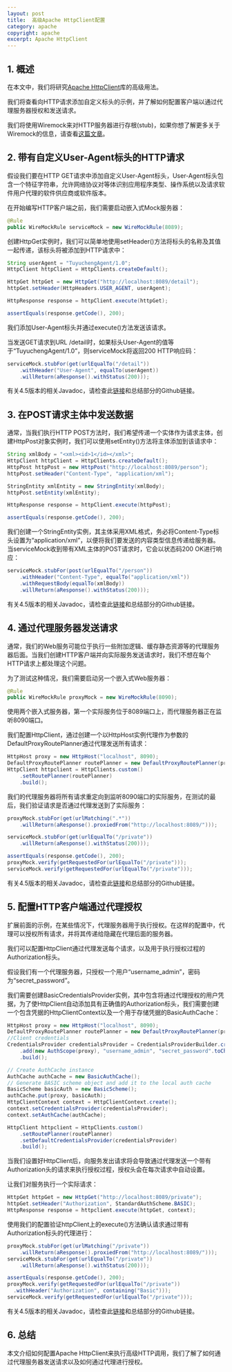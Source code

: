 ```yaml
---
layout: post
title:  高级Apache HttpClient配置
category: apache
copyright: apache
excerpt: Apache HttpClient 
---
```


## 1. 概述

在本文中，我们将研究[Apache HttpClient](https://hc.apache.org/httpcomponents-client-5.3.x/examples.html)库的高级用法。

我们将查看向HTTP请求添加自定义标头的示例，并了解如何配置客户端以通过代理服务器授权和发送请求。

我们将使用Wiremock来对HTTP服务器进行存根(stub)，如果你想了解更多关于Wiremock的信息，请查看[这篇文章](https://www.baeldung.com/introduction-to-wiremock)。

## 2. 带有自定义User-Agent标头的HTTP请求

假设我们要在HTTP GET请求中添加自定义User-Agent标头，User-Agent标头包含一个特征字符串，允许网络协议对等体识别应用程序类型、操作系统以及请求软件用户代理的软件供应商或软件版本。

在开始编写HTTP客户端之前，我们需要启动嵌入式Mock服务器：

```java
@Rule
public WireMockRule serviceMock = new WireMockRule(8089);
```

创建HttpGet实例时，我们可以简单地使用setHeader()方法将标头的名称及其值一起传递，该标头将被添加到HTTP请求中：

```java
String userAgent = "TuyuchengAgent/1.0"; 
HttpClient httpClient = HttpClients.createDefault();

HttpGet httpGet = new HttpGet("http://localhost:8089/detail");
httpGet.setHeader(HttpHeaders.USER_AGENT, userAgent);

HttpResponse response = httpClient.execute(httpGet);

assertEquals(response.getCode(), 200);
```

我们添加User-Agent标头并通过execute()方法发送该请求。

当发送GET请求到URL /detail时，如果标头User-Agent的值等于“TuyuchengAgent/1.0”，则serviceMock将返回200 HTTP响应码：

```java
serviceMock.stubFor(get(urlEqualTo("/detail"))
    .withHeader("User-Agent", equalTo(userAgent))
    .willReturn(aResponse().withStatus(200)));
```

有关4.5版本的相关Javadoc，请检查此[链接](https://javadoc.io/doc/org.apache.httpcomponents/httpclient/latest/index.html)和总结部分的Github链接。

## 3. 在POST请求主体中发送数据

通常，当我们执行HTTP POST方法时，我们希望传递一个实体作为请求主体，创建HttpPost对象实例时，我们可以使用setEntity()方法将主体添加到该请求中：

```java
String xmlBody = "<xml><id>1</id></xml>";
HttpClient httpClient = HttpClients.createDefault();
HttpPost httpPost = new HttpPost("http://localhost:8089/person");
httpPost.setHeader("Content-Type", "application/xml");

StringEntity xmlEntity = new StringEntity(xmlBody);
httpPost.setEntity(xmlEntity);

HttpResponse response = httpClient.execute(httpPost);

assertEquals(response.getCode(), 200);
```

我们创建一个StringEntity实例，其主体采用XML格式，务必将Content-Type标头设置为“application/xml”，以便将我们要发送的内容类型信息传递给服务器。当serviceMock收到带有XML主体的POST请求时，它会以状态码200 OK进行响应：

```java
serviceMock.stubFor(post(urlEqualTo("/person"))
    .withHeader("Content-Type", equalTo("application/xml"))
    .withRequestBody(equalTo(xmlBody))
    .willReturn(aResponse().withStatus(200)));
```

有关4.5版本的相关Javadoc，请检查此[链接](https://javadoc.io/doc/org.apache.httpcomponents/httpclient/latest/index.html)和总结部分的Github链接。

## 4. 通过代理服务器发送请求

通常，我们的Web服务可能位于执行一些附加逻辑、缓存静态资源等的代理服务器后面。当我们创建HTTP客户端并向实际服务发送请求时，我们不想在每个HTTP请求上都处理这个问题。

为了测试这种情况，我们需要启动另一个嵌入式Web服务器：

```java
@Rule
public WireMockRule proxyMock = new WireMockRule(8090);
```

使用两个嵌入式服务器，第一个实际服务位于8089端口上，而代理服务器正在监听8090端口。

我们配置HttpClient，通过创建一个以HttpHost实例代理作为参数的DefaultProxyRoutePlanner通过代理发送所有请求：

```java
HttpHost proxy = new HttpHost("localhost", 8090);
DefaultProxyRoutePlanner routePlanner = new DefaultProxyRoutePlanner(proxy);
HttpClient httpclient = HttpClients.custom()
    .setRoutePlanner(routePlanner)
    .build();
```

我们的代理服务器将所有请求重定向到监听8090端口的实际服务，在测试的最后，我们验证请求是否通过代理发送到了实际服务：

```java
proxyMock.stubFor(get(urlMatching(".*"))
    .willReturn(aResponse().proxiedFrom("http://localhost:8089/")));

serviceMock.stubFor(get(urlEqualTo("/private"))
    .willReturn(aResponse().withStatus(200)));

assertEquals(response.getCode(), 200);
proxyMock.verify(getRequestedFor(urlEqualTo("/private")));
serviceMock.verify(getRequestedFor(urlEqualTo("/private")));
```

有关4.5版本的相关Javadoc，请检查此[链接](https://javadoc.io/doc/org.apache.httpcomponents/httpclient/latest/index.html)和总结部分的Github链接。

## 5. 配置HTTP客户端通过代理授权

扩展前面的示例，在某些情况下，代理服务器用于执行授权。在这样的配置中，代理可以授权所有请求，并将其传递给隐藏在代理后面的服务器。

我们可以配置HttpClient通过代理发送每个请求，以及用于执行授权过程的Authorization标头。

假设我们有一个代理服务器，只授权一个用户“username_admin”，密码为“secret_password”。

我们需要创建BasicCredentialsProvider实例，其中包含将通过代理授权的用户凭据，为了使HttpClient自动添加具有正确值的Authorization标头，我们需要创建一个包含凭据的HttpClientContext以及一个用于存储凭据的BasicAuthCache：

```java
HttpHost proxy = new HttpHost("localhost", 8090);
DefaultProxyRoutePlanner routePlanner = new DefaultProxyRoutePlanner(proxy);
//Client credentials
CredentialsProvider credentialsProvider = CredentialsProviderBuilder.create()	
    .add(new AuthScope(proxy), "username_admin", "secret_password".toCharArray())	
    .build();

// Create AuthCache instance 
AuthCache authCache = new BasicAuthCache(); 
// Generate BASIC scheme object and add it to the local auth cache
BasicScheme basicAuth = new BasicScheme(); 
authCache.put(proxy, basicAuth); 
HttpClientContext context = HttpClientContext.create(); 
context.setCredentialsProvider(credentialsProvider); 
context.setAuthCache(authCache); 

HttpClient httpclient = HttpClients.custom() 
    .setRoutePlanner(routePlanner) 
    .setDefaultCredentialsProvider(credentialsProvider) 
    .build();
```

当我们设置好HttpClient后，向服务发出请求将会导致通过代理发送一个带有Authorization头的请求来执行授权过程，授权头会在每次请求中自动设置。

让我们对服务执行一个实际请求：

```java
HttpGet httpGet = new HttpGet("http://localhost:8089/private");
httpGet.setHeader("Authorization", StandardAuthScheme.BASIC);
HttpResponse response = httpclient.execute(httpGet, context);
```

使用我们的配置验证httpClient上的execute()方法确认请求通过带有Authorization标头的代理进行：

```java
proxyMock.stubFor(get(urlMatching("/private"))
    .willReturn(aResponse().proxiedFrom("http://localhost:8089/")));
serviceMock.stubFor(get(urlEqualTo("/private"))
    .willReturn(aResponse().withStatus(200)));

assertEquals(response.getCode(), 200);
proxyMock.verify(getRequestedFor(urlEqualTo("/private"))
  .withHeader("Authorization", containing("Basic")));
serviceMock.verify(getRequestedFor(urlEqualTo("/private")));
```

有关4.5版本的相关Javadoc，请检查此[链接](https://javadoc.io/doc/org.apache.httpcomponents/httpclient/latest/index.html)和总结部分的Github链接。

## 6. 总结

本文介绍如何配置Apache HttpClient来执行高级HTTP调用，我们了解了如何通过代理服务器发送请求以及如何通过代理进行授权。